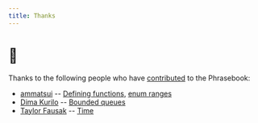 ```yaml
---
title: Thanks
---
```


# 🖤

Thanks to the following people who have [contributed](https://typeclasses.github.io/haskell-phrasebook/contributing) to the Phrasebook:

- [ammatsui](https://github.com/ammatsui) -- [Defining functions](https://github.com/typeclasses/haskell-phrasebook/pull/16), [enum ranges](https://github.com/typeclasses/haskell-phrasebook/pull/17)
- [Dima Kurilo](https://twitter.com/DimaKurilo) -- [Bounded queues](https://github.com/typeclasses/haskell-phrasebook/pull/18)
- [Taylor Fausak](https://taylor.fausak.me) -- [Time](https://github.com/typeclasses/haskell-phrasebook/pull/19)
